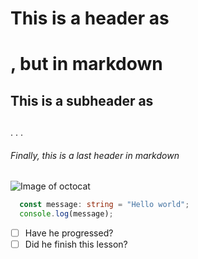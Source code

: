 # This is a header as <h1>, but in markdown
## This is a subheader as <h2>
.
.
.
###### Finally, this is a last header in markdown

![Image of octocat](https://octodex.github.com/images/yaktocat.png)

```typescript
  const message: string = "Hello world";
  console.log(message);
```
- [ ] Have he progressed?
- [ ] Did he finish this lesson?
